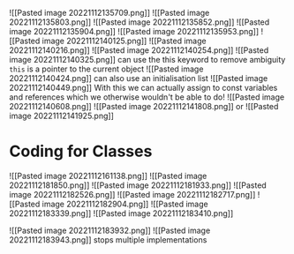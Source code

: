 ![[Pasted image 20221112135709.png]]
![[Pasted image 20221112135803.png]]
![[Pasted image 20221112135852.png]]
![[Pasted image 20221112135904.png]]
![[Pasted image 20221112135953.png]]
![[Pasted image 20221112140125.png]]
![[Pasted image 20221112140216.png]]
![[Pasted image 20221112140254.png]]
![[Pasted image 20221112140325.png]]
can use the this keyword to remove ambiguity
`this` is a pointer to the current object
![[Pasted image 20221112140424.png]]
can also use an initialisation list
![[Pasted image 20221112140449.png]]
With this we can actually assign to const variables and references which we otherwise wouldn't be able to do!
![[Pasted image 20221112140608.png]]
![[Pasted image 20221112141808.png]]
or
![[Pasted image 20221112141925.png]]



# Coding for Classes
![[Pasted image 20221112161138.png]]
![[Pasted image 20221112181850.png]]
![[Pasted image 20221112181933.png]]
![[Pasted image 20221112182526.png]]
![[Pasted image 20221112182717.png]]
![[Pasted image 20221112182904.png]]
![[Pasted image 20221112183339.png]]
![[Pasted image 20221112183410.png]]

![[Pasted image 20221112183932.png]]
![[Pasted image 20221112183943.png]]
stops multiple implementations
